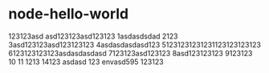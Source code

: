 # node-hello-world

123123asd
asd123123asd123123
1asdasdsdad
2123
3asd123123asd123123123
4asdasdasdasd123
51231231231231123123123123
6123123123123asdasdasdasd
7123123asd123123
8asd123123123
9123123
10
11
1213
14123
asdasd
123
envasd595
123123

